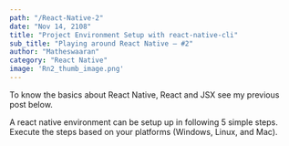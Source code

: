 ```yaml
---
path: "/React-Native-2"
date: "Nov 14, 2108"
title: "Project Environment Setup with react-native-cli"
sub_title: "Playing around React Native — #2"
author: "Matheswaaran"
category: "React Native"
image: 'Rn2_thumb_image.png'
---
```

To know the basics about React Native, React and JSX see my previous post below.

A react native environment can be setup up in following 5 simple steps. Execute the steps based on your platforms (Windows, Linux, and Mac).
